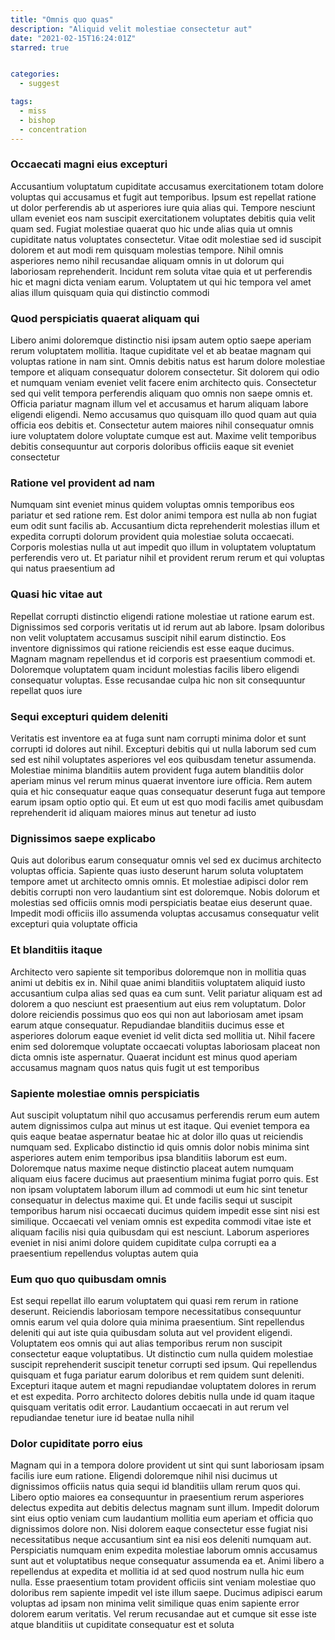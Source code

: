 ```yaml
---
title: "Omnis quo quas"
description: "Aliquid velit molestiae consectetur aut"
date: "2021-02-15T16:24:01Z"
starred: true


categories:
  - suggest

tags:
  - miss
  - bishop
  - concentration
---
```




### Occaecati magni eius excepturi

Accusantium voluptatum cupiditate accusamus exercitationem totam dolore voluptas qui accusamus et fugit aut temporibus. Ipsum est repellat ratione ut dolor perferendis ab ut asperiores iure quia alias qui. Tempore nesciunt ullam eveniet eos nam suscipit exercitationem voluptates debitis quia velit quam sed. Fugiat molestiae quaerat quo hic unde alias quia ut omnis cupiditate natus voluptates consectetur. Vitae odit molestiae sed id suscipit dolorem et aut modi rem quisquam molestias tempore. Nihil omnis asperiores nemo nihil recusandae aliquam omnis in ut dolorum qui laboriosam reprehenderit. Incidunt rem soluta vitae quia et ut perferendis hic et magni dicta veniam earum. Voluptatem ut qui hic tempora vel amet alias illum quisquam quia qui distinctio commodi

### Quod perspiciatis quaerat aliquam qui

Libero animi doloremque distinctio nisi ipsam autem optio saepe aperiam rerum voluptatem mollitia. Itaque cupiditate vel et ab beatae magnam qui voluptas ratione in nam sint. Omnis debitis natus est harum dolore molestiae tempore et aliquam consequatur dolorem consectetur. Sit dolorem qui odio et numquam veniam eveniet velit facere enim architecto quis. Consectetur sed qui velit tempora perferendis aliquam quo omnis non saepe omnis et. Officia pariatur magnam illum vel et accusamus et harum aliquam labore eligendi eligendi. Nemo accusamus quo quisquam illo quod quam aut quia officia eos debitis et. Consectetur autem maiores nihil consequatur omnis iure voluptatem dolore voluptate cumque est aut. Maxime velit temporibus debitis consequuntur aut corporis doloribus officiis eaque sit eveniet consectetur

### Ratione vel provident ad nam

Numquam sint eveniet minus quidem voluptas omnis temporibus eos pariatur et sed ratione rem. Est dolor animi tempora est nulla ab non fugiat eum odit sunt facilis ab. Accusantium dicta reprehenderit molestias illum et expedita corrupti dolorum provident quia molestiae soluta occaecati. Corporis molestias nulla ut aut impedit quo illum in voluptatem voluptatum perferendis vero ut. Et pariatur nihil et provident rerum rerum et qui voluptas qui natus praesentium ad

### Quasi hic vitae aut

Repellat corrupti distinctio eligendi ratione molestiae ut ratione earum est. Dignissimos sed corporis veritatis ut id rerum aut ab labore. Ipsam doloribus non velit voluptatem accusamus suscipit nihil earum distinctio. Eos inventore dignissimos qui ratione reiciendis est esse eaque ducimus. Magnam magnam repellendus et id corporis est praesentium commodi et. Doloremque voluptatem quam incidunt molestias facilis libero eligendi consequatur voluptas. Esse recusandae culpa hic non sit consequuntur repellat quos iure

### Sequi excepturi quidem deleniti

Veritatis est inventore ea at fuga sunt nam corrupti minima dolor et sunt corrupti id dolores aut nihil. Excepturi debitis qui ut nulla laborum sed cum sed est nihil voluptates asperiores vel eos quibusdam tenetur assumenda. Molestiae minima blanditiis autem provident fuga autem blanditiis dolor aperiam minus vel rerum minus quaerat inventore iure officia. Rem autem quia et hic consequatur eaque quas consequatur deserunt fuga aut tempore earum ipsam optio optio qui. Et eum ut est quo modi facilis amet quibusdam reprehenderit id aliquam maiores minus aut tenetur ad iusto

### Dignissimos saepe explicabo

Quis aut doloribus earum consequatur omnis vel sed ex ducimus architecto voluptas officia. Sapiente quas iusto deserunt harum soluta voluptatem tempore amet ut architecto omnis omnis. Et molestiae adipisci dolor rem debitis corrupti non vero laudantium sint est doloremque. Nobis dolorum et molestias sed officiis omnis modi perspiciatis beatae eius deserunt quae. Impedit modi officiis illo assumenda voluptas accusamus consequatur velit excepturi quia voluptate officia

### Et blanditiis itaque

Architecto vero sapiente sit temporibus doloremque non in mollitia quas animi ut debitis ex in. Nihil quae animi blanditiis voluptatem aliquid iusto accusantium culpa alias sed quas ea cum sunt. Velit pariatur aliquam est ad dolorem a quo nesciunt est praesentium aut eius rem voluptatum. Dolor dolore reiciendis possimus quo eos qui non aut laboriosam amet ipsam earum atque consequatur. Repudiandae blanditiis ducimus esse et asperiores dolorum eaque eveniet id velit dicta sed mollitia ut. Nihil facere enim sed doloremque voluptate occaecati voluptas laboriosam placeat non dicta omnis iste aspernatur. Quaerat incidunt est minus quod aperiam accusamus magnam quos natus quis fugit ut est temporibus

### Sapiente molestiae omnis perspiciatis

Aut suscipit voluptatum nihil quo accusamus perferendis rerum eum autem autem dignissimos culpa aut minus ut est itaque. Qui eveniet tempora ea quis eaque beatae aspernatur beatae hic at dolor illo quas ut reiciendis numquam sed. Explicabo distinctio id quis omnis dolor nobis minima sint asperiores autem enim temporibus ipsa blanditiis laborum est eum. Doloremque natus maxime neque distinctio placeat autem numquam aliquam eius facere ducimus aut praesentium minima fugiat porro quis. Est non ipsam voluptatem laborum illum ad commodi ut eum hic sint tenetur consequatur in delectus maxime qui. Et unde facilis sequi ut suscipit temporibus harum nisi occaecati ducimus quidem impedit esse sint nisi est similique. Occaecati vel veniam omnis est expedita commodi vitae iste et aliquam facilis nisi quia quibusdam qui est nesciunt. Laborum asperiores eveniet in nisi animi dolore quidem cupiditate culpa corrupti ea a praesentium repellendus voluptas autem quia

### Eum quo quo quibusdam omnis

Est sequi repellat illo earum voluptatem qui quasi rem rerum in ratione deserunt. Reiciendis laboriosam tempore necessitatibus consequuntur omnis earum vel quia dolore quia minima praesentium. Sint repellendus deleniti qui aut iste quia quibusdam soluta aut vel provident eligendi. Voluptatem eos omnis qui aut alias temporibus rerum non suscipit consectetur eaque voluptatibus. Ut distinctio cum nulla quidem molestiae suscipit reprehenderit suscipit tenetur corrupti sed ipsum. Qui repellendus quisquam et fuga pariatur earum doloribus et rem quidem sunt deleniti. Excepturi itaque autem et magni repudiandae voluptatem dolores in rerum et est expedita. Porro architecto dolores debitis nulla unde id quam itaque quisquam veritatis odit error. Laudantium occaecati in aut rerum vel repudiandae tenetur iure id beatae nulla nihil

### Dolor cupiditate porro eius

Magnam qui in a tempora dolore provident ut sint qui sunt laboriosam ipsam facilis iure eum ratione. Eligendi doloremque nihil nisi ducimus ut dignissimos officiis natus quia sequi id blanditiis ullam rerum quos qui. Libero optio maiores ea consequuntur in praesentium rerum asperiores delectus expedita aut debitis delectus magnam sunt illum. Impedit dolorum sint eius optio veniam cum laudantium mollitia eum aperiam et officia quo dignissimos dolore non. Nisi dolorem eaque consectetur esse fugiat nisi necessitatibus neque accusantium sint ea nisi eos deleniti numquam aut. Perspiciatis numquam enim expedita molestiae laborum omnis accusamus sunt aut et voluptatibus neque consequatur assumenda ea et. Animi libero a repellendus at expedita et mollitia id at sed quod nostrum nulla hic eum nulla. Esse praesentium totam provident officiis sint veniam molestiae quo doloribus rem sapiente impedit vel iste illum saepe. Ducimus adipisci earum voluptas ad ipsam non minima velit similique quas enim sapiente error dolorem earum veritatis. Vel rerum recusandae aut et cumque sit esse iste atque blanditiis ut cupiditate consequatur est et soluta

